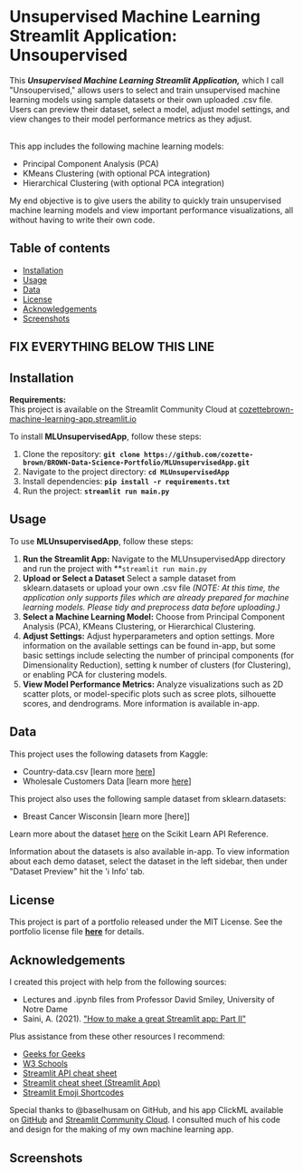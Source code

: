 # Unsupervised Machine Learning Streamlit Application: Unsoupervised

This ***Unsupervised Machine Learning Streamlit Application,*** which I call "Unsoupervised," allows users to select and train unsupervised machine learning models using sample datasets or their own uploaded .csv file. Users can preview their dataset, select a model, adjust model settings, and view changes to their model performance metrics as they adjust.<br><br>

This app includes the following machine learning models:
* Principal Component Analysis (PCA)
* KMeans Clustering (with optional PCA integration)
* Hierarchical Clustering (with optional PCA integration)

My end objective is to give users the ability to quickly train unsupervised machine learning models and view important performance visualizations, all without having to write their own code.

## Table of contents
- [Installation](#installation)
- [Usage](#usage)
- [Data](#data)
- [License](#license)
- [Acknowledgements](#acknowledgements)
- [Screenshots](#screenshots)
  
## FIX EVERYTHING BELOW THIS LINE 

## **Installation**

**Requirements:** <br>
This project is available on the Streamlit Community Cloud at 
[cozettebrown-machine-learning-app.streamlit.io](cozettebrown-unsoupervised.streamlit.io)

To install **MLUnsupervisedApp**, follow these steps:
1. Clone the repository: **`git clone https://github.com/cozette-brown/BROWN-Data-Science-Portfolio/MLUnsupervisedApp.git`**
2. Navigate to the project directory: **`cd MLUnsupervisedApp`**
3. Install dependencies: **`pip install -r requirements.txt`**
4. Run the project: **`streamlit run main.py`**

## **Usage**

To use **MLUnsupervisedApp**, follow these steps:

1. **Run the Streamlit App:** Navigate to the MLUnsupervisedApp directory and run the project with **`streamlit run main.py`
2. **Upload or Select a Dataset** Select a sample dataset from sklearn.datasets or upload your own .csv file *(NOTE: At this time, the application only supports files which are already prepared for machine learning models. Please tidy and preprocess data before uploading.)*
5. **Select a Machine Learning Model:** Choose from Principal Component Analysis (PCA), KMeans Clustering, or Hierarchical Clustering.
5. **Adjust Settings:** Adjust hyperparameters and option settings. More information on the available settings can be found in-app, but some basic settings include selecting the number of principal components (for Dimensionality Reduction), setting k number of clusters (for Clustering), or enabling PCA for clustering models.
6. **View Model Performance Metrics:** Analyze visualizations such as 2D scatter plots, or model-specific plots such as scree plots, silhouette scores, and dendrograms. More information is available in-app.

## Data

This project uses the following datasets from Kaggle:
* Country-data.csv [learn more [here](https://www.kaggle.com/datasets/rohan0301/unsupervised-learning-on-country-data?resource=download)]
* Wholesale Customers Data [learn more [here](https://www.kaggle.com/code/farhanmd29/unsupervised-learning/input)]

This project also uses the following sample dataset from sklearn.datasets:
* Breast Cancer Wisconsin [learn more [here]]

Learn more about the dataset [here](https://scikit-learn.org/stable/api/sklearn.datasets.html) on the Scikit Learn API Reference.

Information about the datasets is also available in-app. To view information about each demo dataset, select the dataset in the left sidebar, then under "Dataset Preview" hit the 'ℹ️ Info' tab.

## License

This project is part of a portfolio released under the MIT License. See the portfolio license file **[here](https://github.com/cozette-brown/BROWN-Data-Science-Portfolio/blob/d7c128186047d453de9f2491894e4fd0fa3da77d/LICENSE.md)** for details.

## Acknowledgements

I created this project with help from the following sources:
* Lectures and .ipynb files from Professor David Smiley, University of Notre Dame
* Saini, A. (2021). ["How to make a great Streamlit app: Part II"](https://blog.streamlit.io/designing-streamlit-apps-for-the-user-part-ii/)

Plus assistance from these other resources I recommend:
* [Geeks for Geeks](https://geeksforgeeks.org)
* [W3 Schools](https://www.w3schools.com)
* [Streamlit API cheat sheet](https://docs.streamlit.io/develop/quick-reference/cheat-sheet)
* [Streamlit cheat sheet (Streamlit App)](https://cheat-sheet.streamlit.app/)
* [Streamlit Emoji Shortcodes](https://streamlit-emoji-shortcodes-streamlit-app-gwckff.streamlit.app/)

Special thanks to @baselhusam on GitHub, and his app ClickML available on [GitHub](https://github.com/baselhusam/ClickML/tree/main) and [Streamlit Community Cloud](https://clickml.streamlit.app/?ref=streamlit-io-gallery-other). I consulted much of his code and design for the making of my own machine learning app.

## Screenshots
